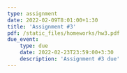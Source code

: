 ```yaml
---
type: assignment
date: 2022-02-09T8:01:00+1:30
title: 'Assignment #3'
pdf: /static_files/homeworks/hw3.pdf
due_event: 
    type: due
    date: 2022-02-23T23:59:00+3:30
    description: 'Assignment #3 due'
---
```

